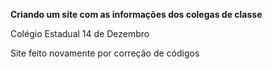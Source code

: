 **Criando um site com as informações dos colegas de classe**

Colégio Estadual 14 de Dezembro

Site feito novamente por correção de códigos